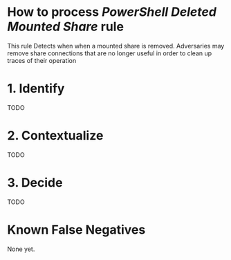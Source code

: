 # How to process *PowerShell Deleted Mounted Share* rule
This rule Detects when when a mounted share is removed. Adversaries may remove share connections that are no longer useful in order to clean up traces of their operation

# 1. Identify
TODO

# 2. Contextualize
TODO

# 3. Decide
TODO

# Known False Negatives
None yet.
